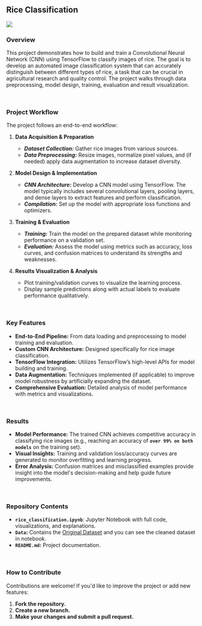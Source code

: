 ## Rice Classification
[![](Image.jpg)](https://unsplash.com/photos/aerial-view-photography-of-rice-crops-during-daytime-cusz0Bg-5mQ)

### Overview
This project demonstrates how to build and train a Convolutional Neural Network (CNN) using TensorFlow to classify images of rice. The goal is to develop an automated image classification system that can accurately distinguish between different types of rice, a task that can be crucial in agricultural research and quality control. The project walks through data preprocessing, model design, training, evaluation and result visualization.

<br>

### Project Workflow
The project follows an end-to-end workflow:
1. **Data Acquisition & Preparation**
   - ***Dataset Collection:*** Gather rice images from various sources.
   - ***Data Preprocessing:*** Resize images, normalize pixel values, and (if needed) apply data augmentation to increase dataset diversity.

2. **Model Design & Implementation**
   - ***CNN Architecture:*** Develop a CNN model using TensorFlow. The model typically includes several convolutional layers, pooling layers, and dense layers to extract features and        perform classification.
   - ***Compilation:*** Set up the model with appropriate loss functions and optimizers.

3. **Training & Evaluation**
   - ***Training:*** Train the model on the prepared dataset while monitoring performance on a validation set.
   - ***Evaluation:*** Assess the model using metrics such as accuracy, loss curves, and confusion matrices to understand its strengths and weaknesses.

4. **Results Visualization & Analysis**
   - Plot training/validation curves to visualize the learning process.
   - Display sample predictions along with actual labels to evaluate performance qualitatively.

<br>

### Key Features
- **End-to-End Pipeline:** From data loading and preprocessing to model training and evaluation.
- **Custom CNN Architecture:** Designed specifically for rice image classification.
- **TensorFlow Integration:** Utilizes TensorFlow’s high-level APIs for model building and training.
- **Data Augmentation:** Techniques implemented (if applicable) to improve model robustness by artificially expanding the dataset.
- **Comprehensive Evaluation:** Detailed analysis of model performance with metrics and visualizations.

<br>

### Results
- **Model Performance:** The trained CNN achieves competitive accuracy in classifying rice images (e.g., reaching an accuracy of **`over 99% on both models`** on the training set).
- **Visual Insights:** Training and validation loss/accuracy curves are generated to monitor overfitting and learning progress.
- **Error Analysis:** Confusion matrices and misclassified examples provide insight into the model's decision-making and help guide future improvements.

<br>

### Repository Contents
- **`rice_classification.ipynb`**: Jupyter Notebook with full code, visualizations, and explanations.
- **`Data`:** Contains the [Original Dataset](https://www.kaggle.com/datasets/muratkokludataset/rice-image-dataset/data) and you can see the cleaned dataset in notebook.
- **`README.md`:** Project documentation.

<br>

### How to Contribute
Contributions are welcome! If you'd like to improve the project or add new features:

1. **Fork the repository.**
2. **Create a new branch.**
3. **Make your changes and submit a pull request.**
